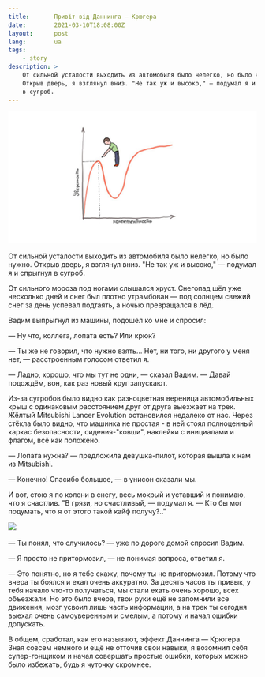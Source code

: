 ```yaml
---
title:       Привіт від Даннинга — Крюгера
date:        2021-03-10T18:08:00Z
layout:      post
lang:        ua
tags:
    - story
description: >
    От сильной усталости выходить из автомобиля было нелегко, но было нужно.
    Открыв дверь, я взглянул вниз. "Не так уж и высоко," — подумал я и спрыгнул
    в сугроб.
---
```


![](/img/posts/016/1.png "Эффект Даннинга - Крюгера на графике")

От сильной усталости выходить из автомобиля было нелегко, но было нужно. Открыв
дверь, я взглянул вниз. "Не так уж и высоко," — подумал я и спрыгнул в сугроб.

От сильного мороза под ногами слышался хруст. Снегопад шёл уже несколько дней и
снег был плотно утрамбован — под солнцем свежий снег за день успевал подтаять,
а ночью превращался в лёд.

Вадим выпрыгнул из машины, подошёл ко мне и спросил:

— Ну что, коллега, лопата есть? Или крюк?

— Ты же не говорил, что нужно взять... Нет, ни того, ни другого у меня нет, —
расстроенным голосом ответил я.

— Ладно, хорошо, что мы тут не одни, — сказал Вадим. — Давай подождём, вон, как
раз новый круг запускают.

Из-за сугробов было видно как разноцветная вереница автомобильных крыш с
одинаковым расстоянием друг от друга выезжает на трек. Жёлтый Mitsubishi Lancer
Evolution остановился недалеко от нас. Через стёкла было видно, что машинка не
простая - в ней стоял полноценный каркас безопасности, сидения-"ковши",
наклейки с инициалами и флагом, всё как положено.

— Лопата нужна? — предложила девушка-пилот, которая вышла к нам из Mitsubishi.

— Конечно! Спасибо большое, — в унисон сказали мы.

И вот, стою я по колени в снегу, весь мокрый и уставший и понимаю, что я
счастлив. "В грязи, но счастливый, — подумал я. — Кто бы мог подумать, что я от
этого такой кайф получу?.."

![](/img/posts/016/2.png)

— Ты понял, что случилось? — уже по дороге домой спросил Вадим.

— Я просто не притормозил, — не понимая вопроса, ответил я.

— Это понятно, но я тебе скажу, почему ты не притормозил. Потому что вчера ты
боялся и ехал очень аккуратно. За десять часов ты привык, у тебя начало что-то
получаться, мы стали ехать очень хорошо, всех объезжали. Но это было вчера,
твои руки ещё не запомнили все движения, мозг усвоил лишь часть информации, а
на трек ты сегодня выехал очень самоуверенным и смелым, а потому и начал ошибки
допускать.

В общем, сработал, как его называют, эффект Даннинга — Крюгера. Зная совсем
немного и ещё не отточив свои навыки, я возомнил себя супер-гонщиком и начал
совершать простые ошибки, которых можно было избежать, будь я чуточку скромнее.
